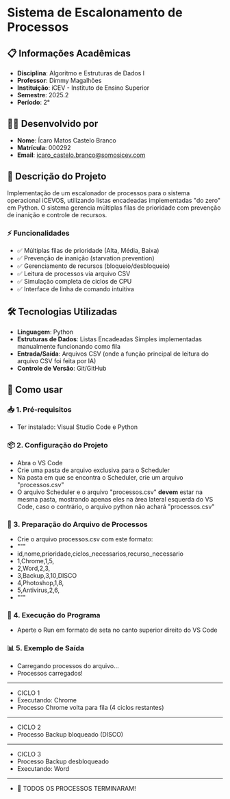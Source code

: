 # Sistema de Escalonamento de Processos

## 📋 Informações Acadêmicas
- **Disciplina**: Algoritmo e Estruturas de Dados I
- **Professor**: Dimmy Magalhões
- **Instituição**: iCEV - Instituto de Ensino Superior
- **Semestre**: 2025.2
- **Período**: 2°

## 👨‍💻 Desenvolvido por
- **Nome**: Ícaro Matos Castelo Branco
- **Matrícula**: 000292
- **Email**: icaro_castelo.branco@somosicev.com

## 🎯 Descrição do Projeto
Implementação de um escalonador de processos para o sistema operacional iCEVOS, utilizando listas encadeadas implementadas "do zero" em Python. O sistema gerencia múltiplas filas de prioridade com prevenção de inanição e controle de recursos.

### ⚡ Funcionalidades
- ✅ Múltiplas filas de prioridade (Alta, Média, Baixa)
- ✅ Prevenção de inanição (starvation prevention)
- ✅ Gerenciamento de recursos (bloqueio/desbloqueio)
- ✅ Leitura de processos via arquivo CSV
- ✅ Simulação completa de ciclos de CPU
- ✅ Interface de linha de comando intuitiva

## 🛠️ Tecnologias Utilizadas
- **Linguagem**: Python
- **Estruturas de Dados**: Listas Encadeadas Simples implementadas manualmente funcionando como fila
- **Entrada/Saída**: Arquivos CSV (onde a função principal de leitura do arquivo CSV foi feita por IA)
- **Controle de Versão**: Git/GitHub

## 🎯 Como usar

### 📥 1. Pré-requisitos
- Ter instalado: Visual Studio Code e Python

### 📦 2. Configuração do Projeto
- Abra o VS Code
- Crie uma pasta de arquivo exclusiva para o Scheduler
- Na pasta em que se encontra o Scheduler, crie um arquivo "processos.csv"
- O arquivo Scheduler e o arquivo "processos.csv" **devem** estar na mesma pasta, mostrando apenas eles na área lateral esquerda do VS Code, caso o contrário, o arquivo python não achará "processos.csv"

### 📝 3. Preparação do Arquivo de Processos
- Crie o arquivo processos.csv com este formato:
- """
- id,nome,prioridade,ciclos_necessarios,recurso_necessario
- 1,Chrome,1,5,
- 2,Word,2,3,
- 3,Backup,3,10,DISCO
- 4,Photoshop,1,8,
- 5,Antivirus,2,6,
- """

### 🚀 4. Execução do Programa
- Aperte o Run em formato de seta no canto superior direito do VS Code

### 📊 5. Exemplo de Saída
- Carregando processos do arquivo...
- Processos carregados!
______
- CICLO 1
- Executando: Chrome
- Processo Chrome volta para fila (4 ciclos restantes)
______
- CICLO 2
- Processo Backup bloqueado (DISCO)
______
- CICLO 3
- Processo Backup desbloqueado
- Executando: Word
______
- 🎉 TODOS OS PROCESSOS TERMINARAM!
